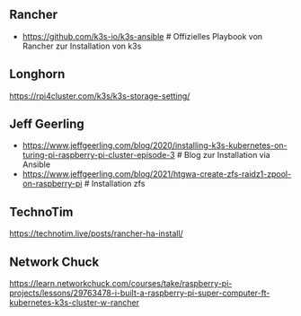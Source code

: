 ## Rancher
- https://github.com/k3s-io/k3s-ansible # Offizielles Playbook von Rancher zur Installation von k3s

## Longhorn
https://rpi4cluster.com/k3s/k3s-storage-setting/

## Jeff Geerling
- https://www.jeffgeerling.com/blog/2020/installing-k3s-kubernetes-on-turing-pi-raspberry-pi-cluster-episode-3 # Blog zur Installation via Ansible
- https://www.jeffgeerling.com/blog/2021/htgwa-create-zfs-raidz1-zpool-on-raspberry-pi # Installation zfs

## TechnoTim
https://technotim.live/posts/rancher-ha-install/ 

## Network Chuck
https://learn.networkchuck.com/courses/take/raspberry-pi-projects/lessons/29763478-i-built-a-raspberry-pi-super-computer-ft-kubernetes-k3s-cluster-w-rancher